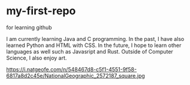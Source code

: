 # my-first-repo
for learning github

I am currently learning Java and C programming. In the past, I have also learned Python and HTML with CSS. In the future, I hope to learn other languages as well such as Javasript and Rust. Outside of Computer Science, I also enjoy art.

https://i.natgeofe.com/n/548467d8-c5f1-4551-9f58-6817a8d2c45e/NationalGeographic_2572187_square.jpg
